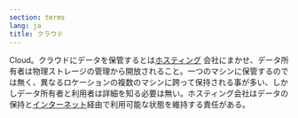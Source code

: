```yaml
---
section: terms
lang: ja
title: クラウド
---
```


Cloud。クラウドにデータを保管するとは[ホスティング](../host/) 会社にまかせ、データ所有者は物理ストレージの管理から開放されること。一つのマシンに保管するのでは無く、異なるロケーションの複数のマシンに跨って保持される事が多い、しかしデータ所有者と利用者は詳細を知る必要は無い。ホスティング会社はデータの保持と[インターネット](../internet/)経由で利用可能な状態を維持する責任がある。
